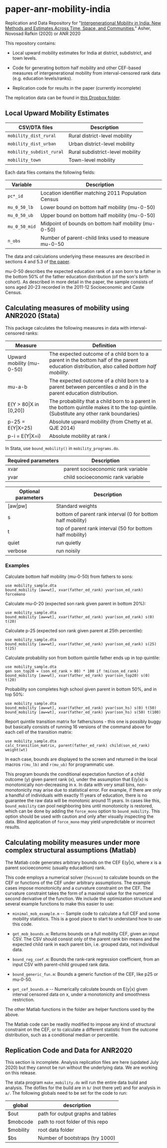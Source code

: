 # paper-anr-mobility-india

Replication and Data Repository for "[Intergenerational Mobility in India: New Methods and Estimates Across Time, Space, and Communities](https://www.dartmouth.edu/~novosad/anr-mobility.pdf)," Asher, Novosad Rafkin (2020) or ANR 2020

This repository contains:

- Local upward mobility estimates for India at district, subdistrict, and town levels.

- Code for generating bottom half mobility and other CEF-based measures of intergenerational mobility from interval-censored rank data (e.g. education levels/ranks).

- Replication code for results in the paper (currently incomplete)

The replication data can be found in [this Dropbox folder](https://www.dropbox.com/sh/bk0d3jbweoailzw/AACj1XIP-5Vzt5iYpXXq4y3ia?dl=0).

## Local Upward Mobility Estimates

| CSV/DTA files            | Description                      |
|--------------------------|----------------------------------|
| `mobility_dist_rural`    | Rural district-level mobility    |
| `mobility_dist_urban`    | Urban district-level mobility    |
| `mobility_subdist_rural` | Rural subdistrict-level mobility |
| `mobility_town`          | Town-level mobility              |

Each data files contains the following fields:

| Variable      | Description                                          |
|---------------|------------------------------------------------------|
| `pc*_id`      | Location identifier matching 2011 Population Census  |
| `mu_0_50_lb`  | Lower bound on bottom half mobility (mu-0-50)        |
| `mu_0_50_ub`  | Upper bound on bottom half mobility (mu-0-50)        |
| `mu_0_50_mid` | Midpoint of bounds on bottom half mobility (mu-0-50) |
| `n_obs`       | Number of parent-child links used to measure mu-0-50 |

The data and calculations underlying these measures are described in sections 4 and 5.3 of [the paper](https://www.dartmouth.edu/~novosad/anr-mobility.pdf).

mu-0-50 describes the expected education rank of a son born to a father in the bottom 50% of the father education distribution (of the son's birth cohort). As described in more detail in the paper, the sample consists of sons aged 20-23 recorded in the 2011-12 Socioeconomic and Caste Census.

## Calculating measures of mobility using ANR2020 (Stata)

This package calculates the following measures in data with interval-censored ranks:

| Measure                    | Definition                                                                                                                                    |
|----------------------------|-----------------------------------------------------------------------------------------------------------------------------------------------|
| Upward mobility (mu-0-50)  | The expected outcome of a child born to a parent in the bottom half of the parent education distribution, also called *bottom half mobility*. |
| mu-a-b                     | The expected outcome of a child born to a parent between percentiles $a$ and $b$ in the parent education distribution.                        |
| E(Y > 80&#124;X in [0,20]) | The probability that a child born to a parent in the bottom quintile makes it to the top quintile. (Substitute any other rank boundaries)     |
| p-25 = E(Y&#124;X=25)      | Absolute upward mobility (from Chetty et al. QJE 2014)                                                                                        |
| p-i = E(Y&#124;X=i)        | Absolute mobility at rank *i*                                                                                                                 |

In Stata, use `bound_mobility()` in `mobility_programs.do`.

| Required parameters | Description                        | 
|---------------------|------------------------------------|
| xvar                | parent socioeconomic rank variable | 
| yvar                | child socioeconomic rank variable  | 

| Optional parameters | Description                                                 |
|---------------------|-------------------------------------------------------------|
| [aw&#124;pw]        | Standard weights                                            |
| s                   | bottom of parent rank interval (0 for bottom half mobility) |
| t                   | top of parent rank interval (50 for bottom half mobility)   |
| quiet               | run quietly                                                 |
| verbose             | run noisily                                                 |

### Examples

Calculate bottom half mobility (mu-0-50) from fathers to sons:

    use mobility_sample.dta
    bound_mobility [aw=wt], xvar(father_ed_rank) yvar(son_ed_rank) forcemono

Calculate mu-0-20 (expected son rank given parent in bottom 20%):

    use mobility_sample.dta
    bound_mobility [aw=wt], xvar(father_ed_rank) yvar(son_ed_rank) s(0) t(20)

Calculate p-25 (expected son rank given parent at 25th percentile):

    use mobility_sample.dta
    bound_mobility [aw=wt], xvar(father_ed_rank) yvar(son_ed_rank) s(25) t(25)

Calculate probability son from bottom quintile father ends up in top quintile:

    use mobility_sample.dta
    gen son_top20 = (son_ed_rank > 80) * 100 if !mi(son_ed_rank)
    bound_mobility [aw=wt], xvar(father_ed_rank) yvar(son_top20) s(0) t(20)

Probability son completes high school given parent in bottom 50%, and in top 50%:

    use mobility_sample.dta
    bound_mobility [aw=wt], xvar(father_ed_rank) yvar(son_hs) s(0) t(50)
    bound_mobility [aw=wt], xvar(father_ed_rank) yvar(son_hs) s(50) t(100)
    
Report quintile transition matrix for fathers/sons - this one is possibly buggy but basically consists of running 16 versions of the command above for each cell of the transition matrix:

    use mobility_sample.dta
    calc_transition_matrix, parent(father_ed_rank) child(son_ed_rank) weight(wt)

In each case, bounds are displayed to the screen and returned in the local macros `r(mu_lb)` and `r(mu_ub)` for programmatic use.

This program bounds the conditional expectation function of a child outcome (y) given parent rank (x), under the assumption that E(y|x) is monotonically non-decreasing in x. In data with very small bins, non-monotonicity may arise due to statistical error. For example, if there are only a handful of individuals with exactly 11 years of education, there is no guarantee the raw data will be monotonic around 11 years. In cases like this, `bound_mobility` can pool neighboring bins until monotonicity is restored, which can be done by adding the `force_mono` option to `bound_mobility`. This option should be used with caution and only after visually inspecting the data. Blind application of `force_mono` may yield unpredictable or incorrect results.

## Calculating mobility measures under more complex structural assumptions (Matlab)

The Matlab code generates arbitrary bounds on the CEF E(y|x), where *x* is a parent socioeconomic (usually educadtion) rank.

This code employs a numerical solver (`fmincon`) to calculate bounds on the CEF or functions of the CEF under arbitrary assumptions. The example cases impose monotonicity and a curvature constraint on the CEF. The curvature constraint takes the form of a maximal value for the numerical second derivative of the function. We include the optimization structure and several example functions to make this easier to use:

* `minimal_mob_example.m` -- Sample code to calculate a full CEF and some mobility statistics. This is a good place to start to understand how to use this code.

* `get_mob_bounds.m`: Returns bounds on a full mobility CEF, given an input CSV. The CSV should consist only of the parent rank bin means and the expected child rank in each parent bin, i.e. grouped data, not individual data.

* `bound_reg_coef.m`: Bounds the rank-rank regression coefficient, from an input CSV with parent-child grouped rank data.

* `bound_generic_fun.m`: Bounds a generic function of the CEF, like p25 or mu-0-50.

* `get_cef_bounds.m` -- Numerically calculate bounds on E(y|x) given interval censored data on x, under a monotonicity and smoothness restriction.

The other Matlab functions in the folder are helper functions used by the above.

The Matlab code can be readily modified to impose any kind of structural constraint on the CEF, or to calculate a different statistic from the outcome distribution, such as a conditional median or percentile.

## Replication Code and Data for ANR2020

This section is incomplete. Analysis replication files are here (updated July 2020) but they cannot be run without the underlying data. We are working on this release.

The stata program `make_mobility.do` will run the entire data build and analysis. The dofiles for the build are in `b/` (not there yet) and for analysis in `a/`. The following globals need to be set for the code to run:

| global    | description                       |
|-----------|-----------------------------------|
| $out      | path for output graphs and tables |
| $mobcode  | path to root folder of this repo  |
| $mobility | root data folder                  |
| $bs       | Number of bootstraps (try 1000)   |
